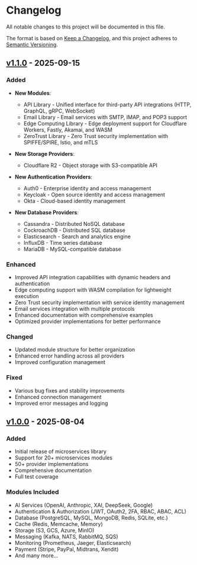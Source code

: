 # Changelog

All notable changes to this project will be documented in this file.

The format is based on [Keep a Changelog](https://keepachangelog.com/en/1.0.0/),
and this project adheres to [Semantic Versioning](https://semver.org/spec/v2.0.0.html).

## [v1.1.0] - 2025-09-15

### Added
- **New Modules**:
  - API Library - Unified interface for third-party API integrations (HTTP, GraphQL, gRPC, WebSocket)
  - Email Library - Email services with SMTP, IMAP, and POP3 support
  - Edge Computing Library - Edge deployment support for Cloudflare Workers, Fastly, Akamai, and WASM
  - ZeroTrust Library - Zero Trust security implementation with SPIFFE/SPIRE, Istio, and mTLS

- **New Storage Providers**:
  - Cloudflare R2 - Object storage with S3-compatible API

- **New Authentication Providers**:
  - Auth0 - Enterprise identity and access management
  - Keycloak - Open source identity and access management
  - Okta - Cloud-based identity management

- **New Database Providers**:
  - Cassandra - Distributed NoSQL database
  - CockroachDB - Distributed SQL database
  - Elasticsearch - Search and analytics engine
  - InfluxDB - Time series database
  - MariaDB - MySQL-compatible database

### Enhanced
- Improved API integration capabilities with dynamic headers and authentication
- Edge computing support with WASM compilation for lightweight execution
- Zero Trust security implementation with service identity management
- Email services integration with multiple protocols
- Enhanced documentation with comprehensive examples
- Optimized provider implementations for better performance

### Changed
- Updated module structure for better organization
- Enhanced error handling across all providers
- Improved configuration management

### Fixed
- Various bug fixes and stability improvements
- Enhanced connection management
- Improved error messages and logging

## [v1.0.0] - 2025-08-04

### Added
- Initial release of microservices library
- Support for 20+ microservices modules
- 50+ provider implementations
- Comprehensive documentation
- Full test coverage

### Modules Included
- AI Services (OpenAI, Anthropic, XAI, DeepSeek, Google)
- Authentication & Authorization (JWT, OAuth2, 2FA, RBAC, ABAC, ACL)
- Database (PostgreSQL, MySQL, MongoDB, Redis, SQLite, etc.)
- Cache (Redis, Memcache, Memory)
- Storage (S3, GCS, Azure, MinIO)
- Messaging (Kafka, NATS, RabbitMQ, SQS)
- Monitoring (Prometheus, Jaeger, Elasticsearch)
- Payment (Stripe, PayPal, Midtrans, Xendit)
- And many more...

[v1.1.0]: https://github.com/anasamu/go-micro-libs/releases/tag/v1.1.0
[v1.0.0]: https://github.com/anasamu/go-micro-libs/releases/tag/v1.0.0
